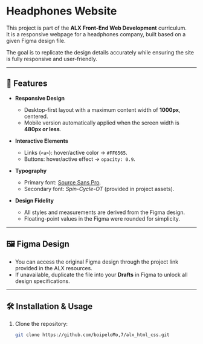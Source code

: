 # Headphones Website

This project is part of the **ALX Front-End Web Development** curriculum.  
It is a responsive webpage for a headphones company, built based on a given Figma design file.  

The goal is to replicate the design details accurately while ensuring the site is fully responsive and user-friendly.

---

## 📌 Features

- **Responsive Design**  
  - Desktop-first layout with a maximum content width of **1000px**, centered.  
  - Mobile version automatically applied when the screen width is **480px or less**.  

- **Interactive Elements**  
  - Links (`<a>`): hover/active color → `#FF6565`.  
  - Buttons: hover/active effect → `opacity: 0.9`.  

- **Typography**  
  - Primary font: [Source Sans Pro](https://fonts.google.com/specimen/Source+Sans+Pro).  
  - Secondary font: *Spin-Cycle-OT* (provided in project assets).  

- **Design Fidelity**  
  - All styles and measurements are derived from the Figma design.  
  - Floating-point values in the Figma were rounded for simplicity.  

---

## 🖼️ Figma Design

- You can access the original Figma design through the project link provided in the ALX resources.  
- If unavailable, duplicate the file into your **Drafts** in Figma to unlock all design specifications.  

---

## 🛠️ Installation & Usage

1. Clone the repository:
   ```bash
   git clone https://github.com/boipeloMo,7/alx_html_css.git
